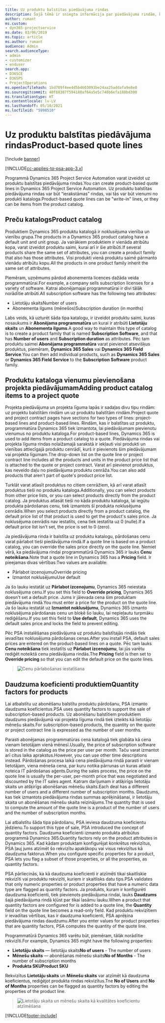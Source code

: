 ```yaml
---
title: Uz produktu balstītas piedāvājuma rindas
description: Šajā tēmā ir sniegta informācija par piedāvājuma rindām, kuras ir balstītas uz produktu.
author: rumant
ms.custom:
- dyn365-projectservice
ms.date: 03/06/2019
ms.topic: article
ms.author: rumant
audience: Admin
search.audienceType:
- admin
- customizer
- enduser
search.app:
- D365CE
- D365PS
- ProjectOperations
ms.openlocfilehash: 1bd789f4ee4d5b4603093be24aa25addafa9e8e8
ms.sourcegitcommit: 40f68387f594180af64a5e5c748b6efa188bd300
ms.translationtype: HT
ms.contentlocale: lv-LV
ms.lasthandoff: 05/10/2021
ms.locfileid: "5998510"
---
```

# <a name="product-based-quote-lines"></a><span data-ttu-id="1f042-103">Uz produktu balstītas piedāvājuma rindas</span><span class="sxs-lookup"><span data-stu-id="1f042-103">Product-based quote lines</span></span>

[!include [banner](../includes/psa-now-project-operations.md)]

[!INCLUDE[cc-applies-to-psa-app-3.x](../includes/cc-applies-to-psa-app-3x.md)]


<span data-ttu-id="1f042-104">Programmā Dynamics 365 Project Service Automation varat izveidot uz produktu balstītas piedāvājuma rindas.</span><span class="sxs-lookup"><span data-stu-id="1f042-104">You can create product-based quote lines in Dynamics 365 Project Service Automation.</span></span> <span data-ttu-id="1f042-105">Uz produktu balstītas piedāvājuma rindas var būt “ierakstāmas” rindas, vai tās var būt vienumi no produkti kataloga.</span><span class="sxs-lookup"><span data-stu-id="1f042-105">Product-based quote lines can be "write-in" lines, or they can be items from the product catalog.</span></span>

## <a name="product-catalog"></a><span data-ttu-id="1f042-106">Preču katalogs</span><span class="sxs-lookup"><span data-stu-id="1f042-106">Product catalog</span></span>

<span data-ttu-id="1f042-107">Produktiem Dynamics 365 produktu katalogā ir noklusējuma vienība un vienību grupa.</span><span class="sxs-lookup"><span data-stu-id="1f042-107">The products in a Dynamics 365 product catalog have a default unit and unit group.</span></span> <span data-ttu-id="1f042-108">Ja vairākiem produktiem ir vienāda atribūtu kopa, varat izveidot produktu saimi, kurai arī ir šie atribūti.</span><span class="sxs-lookup"><span data-stu-id="1f042-108">If several products share the same set of attributes, you can create a product family that also has those attributes.</span></span> <span data-ttu-id="1f042-109">Visi produkti vienā produktu saimē pārmanto vienādu atribūtu kopu.</span><span class="sxs-lookup"><span data-stu-id="1f042-109">All the products in one product family inherit the same set of attributes.</span></span>

<span data-ttu-id="1f042-110">Piemēram, uzņēmums pārdod abonementa licences dažāda veida programmatūrai.</span><span class="sxs-lookup"><span data-stu-id="1f042-110">For example, a company sells subscription licenses for a variety of software.</span></span> <span data-ttu-id="1f042-111">Katrai abonējamajai programmatūrai ir divi tālāk norādītie atribūti.</span><span class="sxs-lookup"><span data-stu-id="1f042-111">All subscription software has the following two attributes:</span></span>

- <span data-ttu-id="1f042-112">Lietotāju skaits</span><span class="sxs-lookup"><span data-stu-id="1f042-112">Number of users</span></span> 
- <span data-ttu-id="1f042-113">Abonementa ilgums (mēnešos)</span><span class="sxs-lookup"><span data-stu-id="1f042-113">Subscription duration (in months)</span></span>

<span data-ttu-id="1f042-114">Labs veids, kā uzturēt šāda tipa katalogu, ir izveidot produktu saimi, kuras nosaukums ir **Abonējama programmatūra** un kurai ir atribūti **Lietotāju skaits** un **Abonementa ilgums**.</span><span class="sxs-lookup"><span data-stu-id="1f042-114">A good way to maintain this type of catalog is to create a product family that is named **Subscription Software**, and that has **Number of users** and **Subscription duration** as attributes.</span></span> <span data-ttu-id="1f042-115">Pēc tam produktu saimei **Abonējama programmatūra** varat pievienot atsevišķus produktus, piemēram, **Dynamics 365 Sales** vai **Dynamics 365 Field Service**.</span><span class="sxs-lookup"><span data-stu-id="1f042-115">You can then add individual products, such as **Dynamics 365 Sales** or **Dynamics 365 Field Service** to the **Subscription Software** product family.</span></span>

## <a name="adding-product-catalog-items-to-a-project-quote"></a><span data-ttu-id="1f042-116">Produktu kataloga vienumu pievienošana projekta piedāvājumam</span><span class="sxs-lookup"><span data-stu-id="1f042-116">Adding product catalog items to a project quote</span></span>

<span data-ttu-id="1f042-117">Projekta piedāvājuma un projekta līguma lapās ir sadaļas divu tipu rindām: uz projektu balstītām rindām un uz produktu balstītām rindām.</span><span class="sxs-lookup"><span data-stu-id="1f042-117">Project quote and project contract pages have sections for two types of lines: project-based lines and product-based lines.</span></span> <span data-ttu-id="1f042-118">Rindām, kas ir balstītas uz produktu, programmatūra Dynamics 365 tiek izmantota, lai piedāvājumam pievienotu vienumus no produktu kataloga.</span><span class="sxs-lookup"><span data-stu-id="1f042-118">For product-based lines, Dynamics 365 is used to add items from a product catalog to a quote.</span></span> <span data-ttu-id="1f042-119">Piedāvājuma rindas vai projekta līguma rindas nolaižamajā sarakstā ir iekļauti visi produkti un vienības attiecīgajā produktu cenrādī, kurš ir pievienots šim piedāvājumam vai projekta līgumam.</span><span class="sxs-lookup"><span data-stu-id="1f042-119">The drop-down list on the quote line or project contract line includes all the products and units in the product price list that is attached to the quote or project contract.</span></span> <span data-ttu-id="1f042-120">Varat arī pievienot produktus, kas neveido daļu no piedāvājuma produktu cenrāža.</span><span class="sxs-lookup"><span data-stu-id="1f042-120">You can also add products that aren't part of quote's product price list.</span></span>

<span data-ttu-id="1f042-121">Turklāt varat atlasīt produktus no citiem cenrāžiem, kā arī varat atlasīt produktus tieši no produktu kataloga.</span><span class="sxs-lookup"><span data-stu-id="1f042-121">Additionally, you can select products from other price lists, or you can select products directly from the product catalog.</span></span> <span data-ttu-id="1f042-122">Ja produktus atlasāt tieši no kāda produktu kataloga, lai iegūtu produkta pārdošanas cenu, tiek izmantots šī produkta noklusējuma cenrādis.</span><span class="sxs-lookup"><span data-stu-id="1f042-122">When you select products directly from a product catalog, the default price list of that product is used to get the product's sales price.</span></span> <span data-ttu-id="1f042-123">Ja noklusējuma cenrādis nav iestatīts, cena tiek iestatīta uz 0 (nulle).</span><span class="sxs-lookup"><span data-stu-id="1f042-123">If a default price list isn't set, the price is set to 0 (zero).</span></span>

<span data-ttu-id="1f042-124">Ja piedāvājuma rinda ir balstīta uz produktu katalogu, pārdošanas cenu varat pārlabot tieši piedāvājuma rindā.</span><span class="sxs-lookup"><span data-stu-id="1f042-124">If a quote line is based on a product catalog, you can override the sales price directly on the quote line.</span></span> <span data-ttu-id="1f042-125">Ņemiet vērā, ka piedāvājuma rindai programmatūrā Dynamics 365 ir lauks **Cenu noteikšana**.</span><span class="sxs-lookup"><span data-stu-id="1f042-125">Note that a quote line in Dynamics 365 has a **Pricing** field.</span></span> <span data-ttu-id="1f042-126">Ir pieejamas divas vērtības:</span><span class="sxs-lookup"><span data-stu-id="1f042-126">Two values are available:</span></span>

- <span data-ttu-id="1f042-127">Pārlabot izcenojumu</span><span class="sxs-lookup"><span data-stu-id="1f042-127">Override pricing</span></span>  
- <span data-ttu-id="1f042-128">Izmantot noklusējumu</span><span class="sxs-lookup"><span data-stu-id="1f042-128">Use default</span></span>

<span data-ttu-id="1f042-129">Ja šo lauku iestatāt uz **Pārlabot izcenojumu**, Dynamics 365 neiestata noklusējuma cenu.</span><span class="sxs-lookup"><span data-stu-id="1f042-129">If you set this field to **Override pricing**, Dynamics 365 doesn't set a default price.</span></span> <span data-ttu-id="1f042-130">Jums ir jāievada cena šim produktam piedāvājuma rindā.</span><span class="sxs-lookup"><span data-stu-id="1f042-130">You must enter a price for the product on the quote line.</span></span> <span data-ttu-id="1f042-131">Ja šo lauku iestatāt uz **Izmantot noklusējumu**, Dynamics 365 izmanto noklusējuma pārdošanas cenu un bloķē šo lauku, lai nepieļautu turpmāku rediģēšanu.</span><span class="sxs-lookup"><span data-stu-id="1f042-131">If you set this field to **Use default**, Dynamics 365 uses the default sales price and locks the field to prevent editing.</span></span>

<span data-ttu-id="1f042-132">Pēc PSA instalēšanas piedāvājuma uz produktu balstītajās rindās tiek ievadītas noklusējuma pārdošanas cenas.</span><span class="sxs-lookup"><span data-stu-id="1f042-132">After you install PSA, default sales prices are entered on the product-based lines on a quote.</span></span> <span data-ttu-id="1f042-133">Pēc tam lauks **Cenu noteikšana** tiek iestatīts uz **Pārlabot izcenojumu**, lai jūs varētu rediģēt noteiktā cenu piedāvājuma rindās.</span><span class="sxs-lookup"><span data-stu-id="1f042-133">The **Pricing** field is then set to **Override pricing** so that you can edit the default price on the quote lines.</span></span>

> ![Cenu pārlabošanas iestatīšana](media/basic-guide-10.png)
 
## <a name="quantity-factors-for-products"></a><span data-ttu-id="1f042-135">Daudzuma koeficienti produktiem</span><span class="sxs-lookup"><span data-stu-id="1f042-135">Quantity factors for products</span></span>

<span data-ttu-id="1f042-136">Lai atbalstītu uz abonēšanu balstītu produktu pārdošanu, PSA izmanto daudzuma koeficientus.</span><span class="sxs-lookup"><span data-stu-id="1f042-136">PSA uses quantity factors to support the sale of subscription-based products.</span></span> <span data-ttu-id="1f042-137">Uz abonēšanu balstītiem produktiem daudzums piedāvājumā vai projekta līguma rindā tiek izteikts kā lietotāju mēnešu skaits.</span><span class="sxs-lookup"><span data-stu-id="1f042-137">For subscription-based products, the quantity on the quote or project contract line is expressed as the number of user months.</span></span>

<span data-ttu-id="1f042-138">Parasti abonējamas programmatūras cena katalogā tiek glabāta kā cena vienam lietotājam vienā mēnesī.</span><span class="sxs-lookup"><span data-stu-id="1f042-138">Usually, the price of subscription software is stored in the catalog as the price per user per month.</span></span> <span data-ttu-id="1f042-139">Taču varat izmantot arī citus laika aprakstus.</span><span class="sxs-lookup"><span data-stu-id="1f042-139">However, you can use other time descriptions instead.</span></span> <span data-ttu-id="1f042-140">Pārdošanas procesa laikā cena piedāvājuma rindā parasti ir vienam lietotājam, viena mēneša cena, par kuru notika pārrunas un kuras atlaidi noteica IT pārdošanas aģents.</span><span class="sxs-lookup"><span data-stu-id="1f042-140">During the sales process, the price on the quote line is usually the per-user, per-month price that was negotiated and discounted by the IT sales agent.</span></span> <span data-ttu-id="1f042-141">Katram darījumam ir atšķirīgs lietotāju skaits un atšķirīgs abonēšanas mēnešu skaits.</span><span class="sxs-lookup"><span data-stu-id="1f042-141">Each deal has a different number of users and a different number of subscription months.</span></span> <span data-ttu-id="1f042-142">Daudzums, kas tiek izmantots piedāvājuma rindas summas aprēķināšanai, ir lietotāju skaita un abonēšanas mēnešu skaita reizinājums.</span><span class="sxs-lookup"><span data-stu-id="1f042-142">The quantity that is used to compute the amount of the quote line is a product of the number of users and the number of subscription months.</span></span>

<span data-ttu-id="1f042-143">Lai atbalstītu šāda tipa pārdošanu, PSA ieviesa daudzuma koeficientu jēdzienu.</span><span class="sxs-lookup"><span data-stu-id="1f042-143">To support this type of sale, PSA introduced the concept of quantity factors.</span></span> <span data-ttu-id="1f042-144">Daudzuma koeficienti izmanto produkta atribūtus programmā Dynamics 365.</span><span class="sxs-lookup"><span data-stu-id="1f042-144">Quantity factors rely on the product attributes in Dynamics 365.</span></span> <span data-ttu-id="1f042-145">Kad kādam produktam konfigurējat konkrētus rekvizītus, PSA ļauj jums atzīmēt šo rekvizītu apakškopu vai visus rekvizītus kā daudzuma faktorus.</span><span class="sxs-lookup"><span data-stu-id="1f042-145">When you configure specific properties for a product, PSA lets you flag a subset of those properties, or all the properties, as quantity factors.</span></span>

<span data-ttu-id="1f042-146">PSA pārliecinās, ka kā daudzuma koeficienti ir atzīmēti tikai skaitliskie rekvizīti vai produktu rekvizīti, kuriem ir skaitlisks datu tips.</span><span class="sxs-lookup"><span data-stu-id="1f042-146">PSA validates that only numeric properties or product properties that have a numeric data type are flagged as quantity factors.</span></span> <span data-ttu-id="1f042-147">Ja produkts, kuram ir konfigurēti daudzuma koeficienti, tiek pievienots piedāvājuma rindai, lauks **Daudzums** šajā piedāvājuma rindā kļūst par tikai lasāmu lauku.</span><span class="sxs-lookup"><span data-stu-id="1f042-147">When a product that quantity factors are configured for is added to a quote line, the **Quantity** field on the quote line becomes a read-only field.</span></span> <span data-ttu-id="1f042-148">Kad produktu rekvizītiem ir ievadītas vērtības, kas ir daudzuma koeficienti, PSA aprēķina piedāvājuma rindas daudzumu.</span><span class="sxs-lookup"><span data-stu-id="1f042-148">After you enter values for product properties that are quantity factors, PSA computes the quantity of the quote line.</span></span>

<span data-ttu-id="1f042-149">Programmatūrā Dynamics 365 varētu būt, piemēram, tālāk norādītie rekvizīti.</span><span class="sxs-lookup"><span data-stu-id="1f042-149">For example, Dynamics 365 might have the following properties:</span></span> 

- <span data-ttu-id="1f042-150">**Lietotāju skaits** — lietotāju skaits</span><span class="sxs-lookup"><span data-stu-id="1f042-150">**No of users** - The number of users</span></span> 
- <span data-ttu-id="1f042-151">**Mēnešu skaits** — abonēšanas mēnešu skaits</span><span class="sxs-lookup"><span data-stu-id="1f042-151">**No of Months** - The number of subscription months</span></span>
- <span data-ttu-id="1f042-152">**Produkta SKU**</span><span class="sxs-lookup"><span data-stu-id="1f042-152">**Product SKU**</span></span> 

<span data-ttu-id="1f042-153">Rekvizītus **Lietotāju skaits** un **Mēnešu skaits** var atzīmēt kā daudzuma koeficientus, rediģējot produkta rindas rekvizītus.</span><span class="sxs-lookup"><span data-stu-id="1f042-153">Tne **No of Users** and **No of Months** properties can be flagged as quantity factors by editing the properties of the product line.</span></span> 

> ![Lietotāju skaita un mēnešu skaita kā kvalitātes koeficientu atzīmēšana](media/basic-guide-11.png)
 


[!INCLUDE[footer-include](../includes/footer-banner.md)]